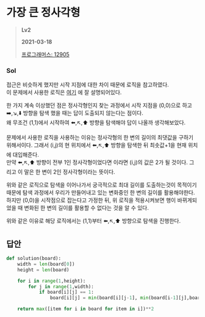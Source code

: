 # 가장 큰 정사각형
> **Lv2**
>
> **2021-03-18**
>
> [프로그래머스: 12905](https://programmers.co.kr/learn/courses/30/lessons/12905)

### Sol

접근은 비슷하게 했지만 시작 지점에 대한 차이 때문에 로직을 참고하였다.  
이 문제에서 사용한 로직은 [여기](https://soobarkbar.tistory.com/164) 에 잘 설명되어있다.  


한 가지 계속 이상했던 점은 정사각형인지 찾는 과정에서 시작 지점을 (0,0)으로 하고 ➡️,↘️,⬇️ 방향을 탐색 했을 때는 답이 도출되지 않는다는 점이다.️  
왜 무조건 (1,1)에서 시작하여 ⬅️,↖️,⬆️ 방향을 탐색해야 답이 나올까 생각해보았다.  

문제에서 사용한 로직을 사용하는 이유는 정사각형의 한 변의 길이의 최댓값을 구하기 위해서이다. 그래서 (i,j)의 현 위치에서 ⬅️,↖️,⬆️ 방향을 탐색한 뒤 최솟값+1을 현재 위치에 대입해준다.  
만약 ⬅️,↖️,⬆️ 방향이 전부 1인 정사각형이었다면 이라면 (i,j)의 값은 2가 될 것이다. 그리고 이 말은 한 변이 2인 정사각형이라는 뜻이다.  


위와 같은 로직으로 탐색을 이어나가서 궁극적으로 최대 길이를 도출하는것이 목적이기 때문에 탐색 과정에서 우리가 만들어내고 있는 변화중인 한 변의 길이를 활용해야한다.  
하지만 (0,0)을 시작점으로 잡는다고 가정한 뒤, 위 로직을 적용시켜보면 행이 바뀌게되었을 때 변화된 한 변의 길이를 활용할 수 없다는 것을 알 수 있다.  


위와 같은 이유로 해당 로직에서는 (1,1)부터 ⬅️,↖️,⬆️ 방향으로 탐색을 진행한다.  


## 답안
```python
def solution(board):
    width = len(board[0])
    height = len(board)

    for i in range(1,height):
        for j in range(1,width):
            if board[i][j] == 1:
                board[i][j] = min(board[i][j-1], min(board[i-1][j],board[i-1][j-1]))+1

    return max([item for i in board for item in i])**2
```